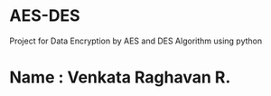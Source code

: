 # AES-DES
Project for Data Encryption by AES and DES Algorithm using python
# Name : Venkata Raghavan R.
